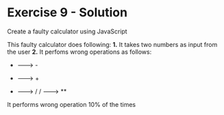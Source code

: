 # Exercise 9 - Solution

Create a faulty calculator using JavaScript

This faulty calculator does following:
**1.** It takes two numbers as input from the user
**2.** It perfoms wrong operations as follows:

+ ---> -
* ---> +
- ---> /
/ ---> **


It performs wrong operation 10% of the times

